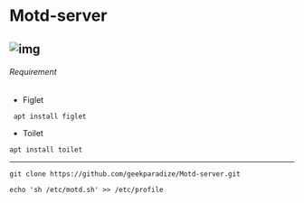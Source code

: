 # Motd-server

![img](https://i.imgur.com/3fkhK0o.png)
------------------------------------------------------
###### Requirement

- Figlet
```
 apt install figlet
```
- Toilet
```
apt install toilet
```
-----------------------------------------------------

```
git clone https://github.com/geekparadize/Motd-server.git

echo 'sh /etc/motd.sh' >> /etc/profile
```
